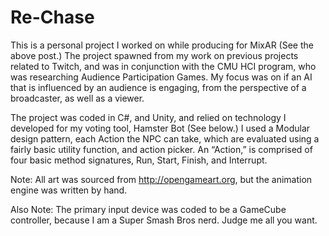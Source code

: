 # Re-Chase

This is a personal project I worked on while producing for MixAR (See the above post.)  The project spawned from my work on previous projects related to Twitch, and was in conjunction with the CMU HCI program, who was researching Audience Participation Games.  My focus was on if an AI that is influenced by an audience is engaging, from the perspective of a broadcaster, as well as a viewer.

The project was coded in C#, and Unity, and relied on technology I developed for my voting tool, Hamster Bot (See below.)   I used a Modular design pattern, each Action the NPC can take, which are evaluated using a fairly basic utility function, and action picker.  An “Action,” is comprised of four basic method signatures, Run, Start, Finish, and Interrupt. 

Note: All art was sourced from http://opengameart.org, but the animation engine was written by hand.

Also Note: The primary input device was coded to be a GameCube controller, because I am a Super Smash Bros nerd.  Judge me all you want.
